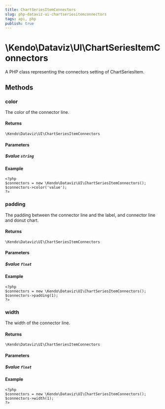 ```yaml
---
title: ChartSeriesItemConnectors
slug: php-dataviz-ui-chartseriesitemconnectors
tags: api, php
publish: true
---
```


# \Kendo\Dataviz\UI\ChartSeriesItemConnectors

A PHP class representing the connectors setting of ChartSeriesItem.


## Methods

### color
The color of the connector line.

#### Returns
`\Kendo\Dataviz\UI\ChartSeriesItemConnectors`

#### Parameters

##### $value `string`



#### Example 
    <?php
    $connectors = new \Kendo\Dataviz\UI\ChartSeriesItemConnectors();
    $connectors->color('value');
    ?>

### padding
The padding between the connector line and the label, and connector line and donut chart.

#### Returns
`\Kendo\Dataviz\UI\ChartSeriesItemConnectors`

#### Parameters

##### $value `float`



#### Example 
    <?php
    $connectors = new \Kendo\Dataviz\UI\ChartSeriesItemConnectors();
    $connectors->padding(1);
    ?>

### width
The width of the connector line.

#### Returns
`\Kendo\Dataviz\UI\ChartSeriesItemConnectors`

#### Parameters

##### $value `float`



#### Example 
    <?php
    $connectors = new \Kendo\Dataviz\UI\ChartSeriesItemConnectors();
    $connectors->width(1);
    ?>

